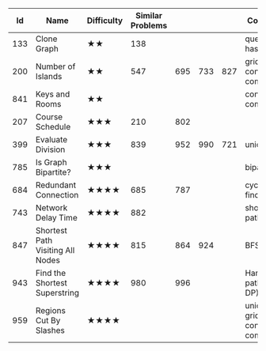 
Id	| Name |	Difficulty |	Similar Problems	| | | | 						Comments
--- | --- | --- | --- | ---| --- | --- | ---
133	| Clone Graph	| ★★	| 138	| |||						queue + hashtable
200 |	Number of Islands	|★★	|547|	695|	733	|827	|			grid + connected components
841	| Keys and Rooms	|★★			|||||					connected components
207	| Course Schedule	| ★★★	| 210 |	802	| |||					topology sorting
399	|Evaluate Division	|★★★	|839	|952|	990	|721		|		union find
785	|Is Graph Bipartite?	|★★★	|||||							bipartition
684	|Redundant Connection|	★★★★	|685	|787	|||					cycle, union find
743|	Network Delay Time	|★★★★|	882	||||						shortest path
847|	Shortest Path Visiting All Nodes|	★★★★	|815	|864|	924	| |				BFS
943	|Find the Shortest Superstring	|★★★★|	980	|996|||						Hamiltonian path (DFS / DP)
959	|Regions Cut By Slashes	|★★★★	|||||							union find / grid + connected component
